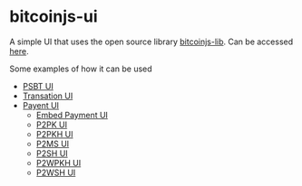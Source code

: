 # bitcoinjs-ui
A simple UI that uses the open source library [bitcoinjs-lib](https://github.com/bitcoinjs/bitcoinjs-lib).
Can be accessed [here](https://bitcoincoretech.github.io/apps/bitcoinjs-ui/index.html).

Some examples of how it can be used

* [PSBT UI](https://github.com/bitcoincoretech/bitcoinjs-ui/wiki/PSBT-Tests)
* [Transation UI](https://github.com/bitcoincoretech/bitcoinjs-ui/wiki/Transaction-Test)
* [Payent UI](https://github.com/bitcoincoretech/bitcoinjs-ui/wiki/Payment-Test-Cases)
  * [Embed Payment UI](https://github.com/bitcoincoretech/bitcoinjs-ui/wiki/Embed-Payment-Tests)
  * [P2PK UI](https://github.com/bitcoincoretech/bitcoinjs-ui/wiki/P2PK-Tests)
  * [P2PKH UI](https://github.com/bitcoincoretech/bitcoinjs-ui/wiki/P2PKH-Tests)
  * [P2MS UI](https://github.com/bitcoincoretech/bitcoinjs-ui/wiki/P2MS-Tests)
  * [P2SH UI](https://github.com/bitcoincoretech/bitcoinjs-ui/wiki/P2SH-Tests)
  * [P2WPKH UI](https://github.com/bitcoincoretech/bitcoinjs-ui/wiki/P2WPKH-Tests)
  * [P2WSH UI](https://github.com/bitcoincoretech/bitcoinjs-ui/wiki/P2WSH-Tests)
